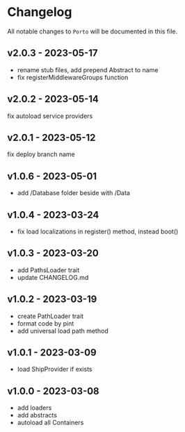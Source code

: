 # Changelog

All notable changes to `Porto` will be documented in this file.

## v2.0.3 - 2023-05-17

- rename stub files, add prepend Abstract to name
- fix registerMiddlewareGroups function

## v2.0.2 - 2023-05-14

fix autoload service providers

## v2.0.1 - 2023-05-12

fix deploy branch name

## v1.0.6 - 2023-05-01

- add /Database folder beside with /Data

## v1.0.4 - 2023-03-24

- fix load localizations in register() method, instead boot()

## v1.0.3 - 2023-03-20

- add PathsLoader trait
- update CHANGELOG.md

## v1.0.2 - 2023-03-19

- create PathLoader trait
- format code by pint
- add universal load path method

## v1.0.1 - 2023-03-09

- load ShipProvider if exists

## v1.0.0 - 2023-03-08

- add loaders
- add abstracts
- autoload all Containers

